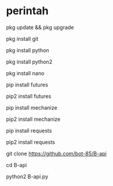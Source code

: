 # perintah
pkg update && pkg upgrade

pkg install git

pkg install python

pkg install python2

pkg install nano

pip install futures

pip2 install futures

pip install mechanize

pip2 install mechanize

pip install requests

pip2 install requests

git clone https://github.com/bot-85/B-api

cd B-api

python2 B-api.py
